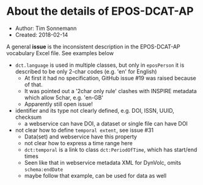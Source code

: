 # About the details of EPOS-DCAT-AP

* Author: Tim Sonnemann
* Created: 2018-02-14

A general __issue__ is the inconsistent description in the EPOS-DCAT-AP vocabulary Excel file. See examples below

* `dct.language` is used in multiple classes, but only in `eposPerson` it is described to be only 2-char codes (e.g. 'en' for English)
    - At first it had no specification, GitHub issue #19 was raised because of that.
    - It was pointed out a '2char only rule' clashes with INSPIRE metadata which allow 5char, e.g. 'en-GB'
    - Apparently still open issue!
* identifier and its type not clearly defined, e.g. DOI, ISSN, UUID, checksum
    - a webservice can have DOI, a dataset or single file can have DOI
* not clear how to define `temporal extent`, see issue #31
    - Data(set) and webservice have this property
    - not clear how to express a time range here
    - `dct:temporal` is a link to class `dct:PeriodOfTime`, which has start/end times
    - Seen like that in webservice metadata XML for DynVolc, omits `schema:endDate`
    - maybe follow that example, can be used for data as well

 
